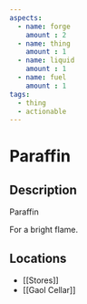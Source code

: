 ```yaml
---
aspects: 
  - name: forge
    amount : 2
  - name: thing
    amount : 1
  - name: liquid
    amount : 1
  - name: fuel
    amount : 1
tags:
  - thing
  - actionable
---
```


# Paraffin

## Description
Paraffin

For a bright flame.
## Locations
- [[Stores]]
- [[Gaol Cellar]]